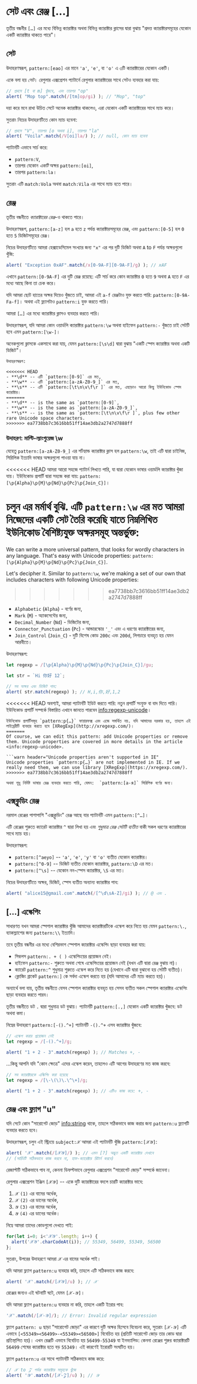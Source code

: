 # সেট এবং রেঞ্জ [...]

তৃতীয় বন্ধনীর `[…]` এর মধ্যে বিভিন্ন ক্যারাক্টার অথবা বিভিন্ন ক্যারাক্টার ক্লাসের দ্বারা বুঝায় "প্রদত্ত ক্যারাক্টারসমূহের যেকোন একটি ক্যারাক্টার থাকতে পারে"।

## সেট

উদাহরণস্বরূপ, `pattern:[eao]` এর মানে `'a'`, `'e'`, বা `'o'` এ ৩টি ক্যারাক্টারের যেকোন একটি।

একে বলা হয় *সেট*। রেগুলার এক্সপ্রেশন প্যাটার্নে রেগুলার ক্যারাক্টারের সাথে সেটও ব্যবহার করা যায়:

```js run
// প্রথমে [t বা m] খুঁজবে, এবং তারপর "op"
alert( "Mop top".match(/[tm]op/gi) ); // "Mop", "top"
```

দয়া করে মনে রাখা উচিত সেটে অনেক ক্যারাক্টার থাকলেও, এরা যেকোন একটি ক্যারাক্টারের সাথে ম্যাচ করে।

সুতরাং নিচের উদাহরণটিতে কোন ম্যাচ হবেনা:

```js run
// প্রথমে "V", তারপর [o অথবা i], তারপর "la"
alert( "Voila".match(/V[oi]la/) ); // null, কোন ম্যাচ হবেনা
```

প্যাটার্নটি এভাবে সার্চ করে:

- `pattern:V`,
- তারপর যেকোন *একটি* অক্ষর `pattern:[oi]`,
- তারপর `pattern:la`।

সুতরাং এটি `match:Vola` অথবা `match:Vila` এর সাথে ম্যাচ হতে পারে।

## রেঞ্জ

তৃতীয় বন্ধনীতে *ক্যারাক্টারের রেঞ্জ*-ও থাকতে পারে।

উদাহরণস্বরূপ, `pattern:[a-z]` হল `a` হতে `z` পর্যন্ত ক্যারাক্টারসমূহের রেঞ্জ, এবং `pattern:[0-5]` হল `0` হতে `5` ডিজিটসমূহের রেঞ্জ।

নিচের উদাহরণটিতে আমরা হেক্সাডেসিমেল সংখ্যার জন্য `"x"` এর পর দুটি ডিজিট অথবা `A` to `F` পর্যন্ত অক্ষরগুলো খুঁজি:

```js run
alert( "Exception 0xAF".match(/x[0-9A-F][0-9A-F]/g) ); // xAF
```

এখানে `pattern:[0-9A-F]` এর দুটি রেঞ্জ রয়েছে: এটি সার্চ করে কোন ক্যারাক্টার `0` হতে `9` অথবা `A` হতে `F` এর মধ্যে আছে কিনা তা চেক করে।

যদি আমরা ছোট হাতের অক্ষর দিয়েও খুঁজতে চাই, আমরা এই `a-f` রেঞ্জটাও যুক্ত করতে পারি: `pattern:[0-9A-Fa-f]`। অথবা এই ফ্ল্যাগটাও `pattern:i` যুক্ত করতে পারি।

আমরা `[…]` এর মধ্যে ক্যারাক্টার ক্লাসও ব্যবহার করতে পারি।

উদাহরণস্বরূপ, যদি আমরা কোন ওয়ার্ডলি ক্যারাক্টার `pattern:\w` অথবা হাইফেন `pattern:-` খুঁজতে চাই সেটটি হবে এমন `pattern:[\w-]`।

অনেকগুলো ক্লাসকে একসাথে করা যায়, যেমন `pattern:[\s\d]` দ্বারা বুঝায় "একটি স্পেস ক্যারাক্টার অথবা একটি ডিজিট"।

```smart header="ক্যারাক্টার ক্লাসগুলো নির্দিষ্ট ক্যারাক্টার সেটের শর্টহ্যান্ড"
উদাহরণস্বরূপ:

<<<<<<< HEAD
- **\d** -- এটি `pattern:[0-9]` এর মত,
- **\w** -- এটি `pattern:[a-zA-Z0-9_]` এর মত,
- **\s** -- এটি `pattern:[\t\n\v\f\r ]` এর মত, এছাড়াও আরো কিছু ইউনিকোড স্পেস ক্যারাক্টার।
=======
- **\d** -- is the same as `pattern:[0-9]`,
- **\w** -- is the same as `pattern:[a-zA-Z0-9_]`,
- **\s** -- is the same as `pattern:[\t\n\v\f\r ]`, plus few other rare Unicode space characters.
>>>>>>> ea7738bb7c3616bb51ff14ae3db2a2747d7888ff
```

### উদাহরণ: মাল্টি-ল্যাংগুয়েজ \w

যেহেতু `pattern:[a-zA-Z0-9_]` এর শর্টহ্যান্ড ক্যারাক্টার ক্লাস হল `pattern:\w`, তাই এটি দ্বারা চাইনিজ, সিরিলিক ইত্যাদি ভাষার অক্ষরগুলো পাওয়া যায় না।

<<<<<<< HEAD
আমরা আরো সহজে প্যাটার্ন লিখতে পারি, যা দ্বারা যেকোন ভাষার ওয়ার্ডলি ক্যারাক্টার খুঁজা যায়। ইউনিকোড প্রপার্টি দ্বারা সহজে করা যায়: `pattern:[\p{Alpha}\p{M}\p{Nd}\p{Pc}\p{Join_C}]`।

চলুন এর মর্মার্থ বুঝি. এটি `pattern:\w` এর মত আমরা নিজেদের একটি সেট তৈরি করেছি যাতে নিম্নলিখিত ইউনিকোড বৈশিষ্ট্যযুক্ত অক্ষরসমূহ অন্তর্ভুক্ত:
=======
We can write a more universal pattern, that looks for wordly characters in any language. That's easy with Unicode properties: `pattern:[\p{Alpha}\p{M}\p{Nd}\p{Pc}\p{Join_C}]`.

Let's decipher it. Similar to `pattern:\w`, we're making a set of our own that includes characters with following Unicode properties:
>>>>>>> ea7738bb7c3616bb51ff14ae3db2a2747d7888ff

- `Alphabetic` (`Alpha`) - বর্ণের জন্য,
- `Mark` (`M`) - অ্যাকসেন্টের জন্য,
- `Decimal_Number` (`Nd`) - ডিজিটের জন্য,
- `Connector_Punctuation` (`Pc`) - আন্ডারস্কোর `'_'` এবং এ ধরণের ক্যারাক্টারের জন্য,
- `Join_Control` (`Join_C`) - দুটি বিশেষ কোড `200c` এবং `200d`, লিগচারে ব্যবহৃত হয় যেমন আরবীতে।

উদাহরণস্বরূপ:

```js run
let regexp = /[\p{Alpha}\p{M}\p{Nd}\p{Pc}\p{Join_C}]/gu;

let str = `Hi 你好 12`;

// সব অক্ষর এবং ডিজিট পাব:
alert( str.match(regexp) ); // H,i,你,好,1,2
```

<<<<<<< HEAD
অবশ্যই, আমরা প্যাটার্নটি ইডিট করতে পারি: নতুন প্রপার্টি সংযুক্ত বা বাদ দিতে পারি। ইউনিকোড প্রপার্টি সম্পর্কে বিস্তারিত এখানে জানতে পারবেন <info:regexp-unicode>।

```warn header="ইউনিকোড প্রপার্টি ফায়ারফক্স এবং এজে সমর্থিত নয়"
ইউনিকোড প্রপার্টিসমূহ `pattern:p{…}` ফায়ারফক্স এবং এজে সমর্থিত নয়. যদি আমাদের দরকার হয়, তাহলে এই লাইব্রেরীটি ব্যবহার করতে হবে [XRegExp](http://xregexp.com/)।
=======
Of course, we can edit this pattern: add Unicode properties or remove them. Unicode properties are covered in more details in the article <info:regexp-unicode>.

```warn header="Unicode properties aren't supported in IE"
Unicode properties `pattern:p{…}` are not implemented in IE. If we really need them, we can use library [XRegExp](https://xregexp.com/).
>>>>>>> ea7738bb7c3616bb51ff14ae3db2a2747d7888ff

অথবা শুধু নির্দিষ্ট ভাষার রেঞ্জ ব্যবহার করতে পারি, যেমন:  `pattern:[а-я]` সিরিলিক বর্ণের জন্য।
```

## এক্সক্লুডিং রেঞ্জ

নরমাল রেঞ্জের পাশাপাশি "এক্সক্লুডিং" রেঞ্জ আছে যার প্যাটার্নটি এমন `pattern:[^…]`।

এটি রেঞ্জের শুরুতে ক্যারেট ক্যারাক্টার `^` দ্বারা লিখা হয় এবং *শুধুমাত্র রেঞ্জ সেটটি ব্যতীত* বাকী সকল ধরণের ক্যারাক্টারের সাথে ম্যাচ হয়।

উদাহরণস্বরূপ:

- `pattern:[^aeyo]` -- `'a'`, `'e'`, `'y'` বা `'o'` ব্যতীত যেকোন ক্যারাক্টার।
- `pattern:[^0-9]` -- ডিজিট ব্যতীত যেকোন ক্যারাক্টার,  `pattern:\D` এর মত।
- `pattern:[^\s]` -- যেকোন নন-স্পেস ক্যারাক্টার, `\S` এর মত।

নিচের উদাহরণটিতে অক্ষর, ডিজিট, স্পেস ব্যতীত অন্যান্য ক্যারাক্টার পাব:

```js run
alert( "alice15@gmail.com".match(/[^\d\sA-Z]/gi) ); // @ এবং .
```

## […] এস্কেপিং

সাধারণত যখন আমরা স্পেশাল ক্যারাক্টার খুঁজি আমাদের ক্যারাক্টারটিকে এস্কেপ করে নিতে হয় যেমন `pattern:\.`, ব্যাকস্ল্যাশের জন্য `pattern:\\` ইত্যাদি।

তবে তৃতীয় বন্ধনীর এর মধ্যে বেশিরভাগ স্পেশাল ক্যারাক্টার এস্কেপিং ছাড়া ব্যবহার করা যায়:

- সিম্বলস `pattern:. + ( )` এস্কেপিংয়ের প্রয়োজন নেই।
- হাইফেন `pattern:-` শুরুতে অথবা শেষে এস্কেপিংয়ের প্রয়োজন নেই (যখন এটি দ্বারা রেঞ্জ বুঝায় না)।
- ক্যারেট `pattern:^` শুধুমাত্র শুরুতে এস্কেপ করে নিতে হয় (যেখানে এটি দ্বারা বুঝানো হয় সেটটি ব্যতীত)।
- ক্লোজিং ব্রাকেট `pattern:]` কে সর্বদা এস্কেপ করতে হয় (যদি আমাদের এটি ম্যাচ করতে হয়)।

অন্যার্থে বলা যায়, তৃতীয় বন্ধনীতে যেসব স্পেশাল ক্যারাক্টার ব্যবহৃত হয় সেসব ব্যতীত সকল স্পেশাল ক্যারাক্টার এস্কেপিং ছাড়া ব্যবহার করতে পারব।

তৃতীয় বন্ধনীতে ডট `.` দ্বারা শুধুমাত্র ডট বুঝায়। প্যাটার্নটি `pattern:[.,]` যেকোন একটি ক্যারাক্টার খুঁজবে: ডট অথবা কমা।

নিম্নের উদাহরণে `pattern:[-().^+]` প্যাটার্নটি `-().^+` এসব ক্যারাক্টার খুঁজবে:

```js run
// এস্কেপ করার প্রয়োজন নেই
let regexp = /[-().^+]/g;

alert( "1 + 2 - 3".match(regexp) ); // Matches +, -
```

...কিন্তু আপনি যদি "কোন ক্ষেত্রে" এদের এস্কেপ করেন, তাহলেও এটি আগের উদাহরণের মত কাজ করবে:

```js run
// সব ক্যারাক্টারকে এস্কিপিং করা হয়েছে
let regexp = /[\-\(\)\.\^\+]/g;

alert( "1 + 2 - 3".match(regexp) ); // এটিও কাজ করে: +, -
```

## রেঞ্জ এবং ফ্ল্যাগ "u"

যদি সেটে কোন "সারোগেট জোড়" <info:string> থাকে, তাহলে সঠিকভাবে কাজ করার জন্য `pattern:u` ফ্ল্যাগটি ব্যবহার করতে হবে।

উদাহরণস্বরূপ, চলুন এই স্ট্রিংয়ে `subject:𝒳` আমরা এই প্যাটার্নটি খুঁজি `pattern:[𝒳𝒴]`:

```js run
alert( '𝒳'.match(/[𝒳𝒴]/) ); // এমন [?] অদ্ভুত একটি ক্যারাক্টার দেখাবে
// (সার্চিংটি সঠিকভাবে কাজ করবে না, হাফ-ক্যারেক্টার রিটার্ন করবে)
```

রেজাল্টটি সঠিকভাবে পাব না, কেননা ডিফল্টভাবে রেগুলার এক্সপ্রেশন "সারোগেট জোড়" সম্পর্কে জানেনা।

রেগুলার এক্সপ্রেশন ইঞ্জিন `[𝒳𝒴]` -- একে দুটি ক্যারাক্টারের বদলে চারটি ক্যারাক্টার ভাবে:
1. `𝒳` `(1)` এর বামের অর্ধেক,
2. `𝒳` `(2)` এর ডানের অর্ধেক,
3. `𝒴` `(3)` এর বামের অর্ধেক,
4. `𝒴` `(4)` এর ডানের অর্ধেক।

নিম্নে আমরা তাদের কোডগুলো দেখতে পাই:

```js run
for(let i=0; i<'𝒳𝒴'.length; i++) {
  alert('𝒳𝒴'.charCodeAt(i)); // 55349, 56499, 55349, 56500
};
```

সুতরাং, উপরের উদাহরণে আমরা `𝒳` এর বামের অর্ধেক পাই।

যদি আমরা ফ্ল্যাগ `pattern:u` ব্যবহার করি, তাহলে এটি সঠিকভাবে কাজ করবে:

```js run
alert( '𝒳'.match(/[𝒳𝒴]/u) ); // 𝒳
```

রেঞ্জের জন্যও এই ঘটনাটি ঘটে, যেমন `[𝒳-𝒴]`।

যদি আমরা ফ্ল্যাগ `pattern:u` ব্যবহার না করি, তাহলে একটি ইরোর পাব:

```js run
'𝒳'.match(/[𝒳-𝒴]/); // Error: Invalid regular expression
```

ফ্ল্যাগ `pattern: u` ছাড়া "সারোগেট জোড়া" এর কারণে দুটি অক্ষর হিসেবে বিবেচনা করে, সুতরাং `[𝒳-𝒴]` এটি এভাবে `[<55349><56499>-<55349><56500>]` বিবেচিত হয় (প্রতিটি সারোগেট জোড় তার কোড দ্বারা প্রতিস্থাপিত হয়)। এখন রেঞ্জটি এভাবে বিবেচিত হয় `56499-55349` যা ইনভ্যালিড: কেননা রেঞ্জের শুরুর ক্যারাক্টারটি `56499` শেষের ক্যারাক্টার হতে বড় `55349`। এই কারণেই ইরোরটি সংঘটিত হয়।

ফ্ল্যাগ `pattern:u` এর সাথে প্যাটার্নটি সঠিকভাবে কাজ করে:

```js run
// 𝒳 to 𝒵 পর্যন্ত ক্যারাক্টার সমূহকে খুঁজে
alert( '𝒴'.match(/[𝒳-𝒵]/u) ); // 𝒴
```
